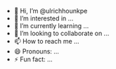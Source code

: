 - 👋 Hi, I’m @ulrichhounkpe
- 👀 I’m interested in ...
- 🌱 I’m currently learning ...
- 💞️ I’m looking to collaborate on ...
- 📫 How to reach me ...
- 😄 Pronouns: ...
- ⚡ Fun fact: ...

<!---
ulrichhounkpe/ulrichhounkpe is a ✨ special ✨ repository because its `README.md` (this file) appears on your GitHub profile.
You can click the Preview link to take a look at your changes.
--->
